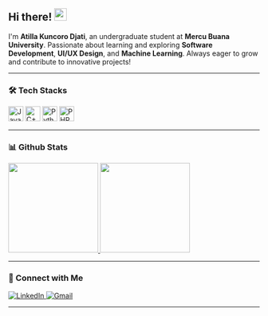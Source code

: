 ## Hi there! <img src="https://emojis.slackmojis.com/emojis/images/1536351075/4594/blob-wave.gif" width="25"/>
I'm **Atilla Kuncoro Djati**, an undergraduate student at **Mercu Buana University**. Passionate about learning and exploring **Software Development**, **UI/UX Design**, and **Machine Learning**. Always eager to grow and contribute to innovative projects!

---

### 🛠 Tech Stacks  
<p align="left">
  <a href="#"><img alt="JavaScript" title="JavaScript" width="30px" src="https://cdn.jsdelivr.net/gh/devicons/devicon/icons/javascript/javascript-original.svg" /></a>
  <a href="#"><img alt="C++" title="C++" width="30px" src="https://cdn.jsdelivr.net/gh/devicons/devicon/icons/cplusplus/cplusplus-original.svg" /></a>
  <a href="#"><img alt="Python" title="Python" width="30px" src="https://cdn.jsdelivr.net/gh/devicons/devicon/icons/python/python-original.svg" /></a>
  <a href="#"><img alt="PHP" title="PHP" width="30px" src="https://cdn.jsdelivr.net/gh/devicons/devicon/icons/php/php-original.svg" /></a>
</p>

---

### 📊 Github Stats  
<p align="left">
  <a href="https://github.com/AtillaKuncoroDjati">
    <img height="180em" src="https://github-readme-stats-eight-theta.vercel.app/api?username=AtillaKuncoroDjati&show_icons=true&theme=tokyonight&include_all_commits=true&count_private=true"/>
    <img height="180em" src="https://github-readme-stats-eight-theta.vercel.app/api/top-langs/?username=AtillaKuncoroDjati&layout=compact&langs_count=8&theme=tokyonight"/>
  </a>
</p>

---

### 🤝 Connect with Me  
<p align="left">
  <a href="https://www.linkedin.com/in/atilla-kuncoro-djati/">
    <img alt="LinkedIn" src="https://img.shields.io/badge/-LinkedIn-0A66C2?style=for-the-badge&logo=linkedin&logoColor=white" />
  </a>
  <a href="mailto:atillakuncorodjati@gmail.com">
    <img alt="Gmail" src="https://img.shields.io/badge/-Gmail-D14836?style=for-the-badge&logo=gmail&logoColor=white" />
  </a>
</p>

---

